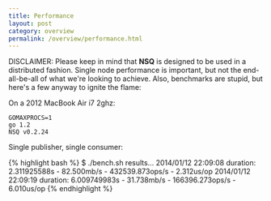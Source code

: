 ```yaml
--- 
title: Performance
layout: post
category: overview
permalink: /overview/performance.html
---
```


DISCLAIMER: Please keep in mind that **NSQ** is designed to be used in a distributed fashion. Single
node performance is important, but not the end-all-be-all of what we're looking to achieve. Also,
benchmarks are stupid, but here's a few anyway to ignite the flame:

On a 2012 MacBook Air i7 2ghz:

    GOMAXPROCS=1
    go 1.2
    NSQ v0.2.24

Single publisher, single consumer:

{% highlight bash %}
$ ./bench.sh 
results...
2014/01/12 22:09:08 duration: 2.311925588s - 82.500mb/s - 432539.873ops/s - 2.312us/op
2014/01/12 22:09:19 duration: 6.009749983s - 31.738mb/s - 166396.273ops/s - 6.010us/op
{% endhighlight %}
